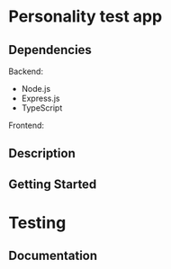 # Personality test app

## Dependencies

Backend:

- Node.js
- Express.js
- TypeScript

Frontend:

## Description

## Getting Started

# Testing

## Documentation

